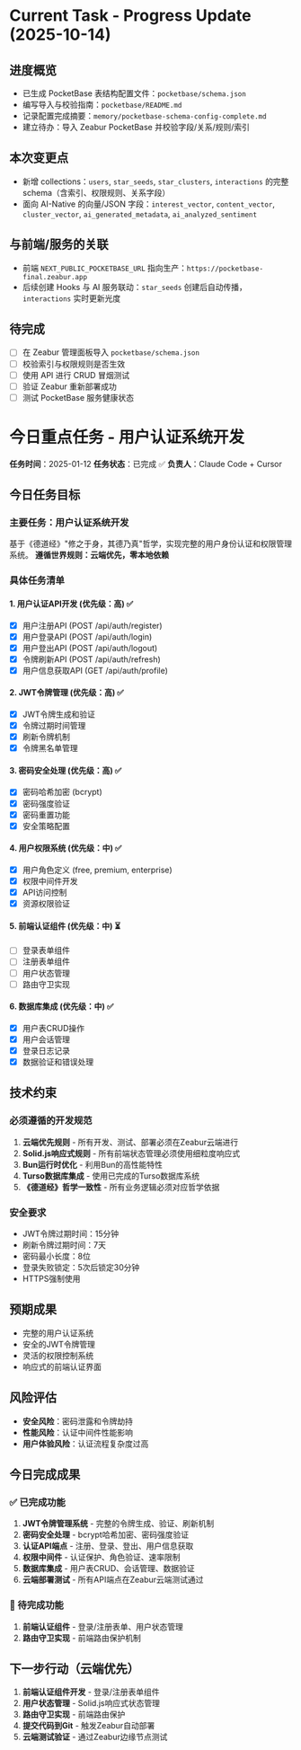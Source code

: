 # Current Task - Progress Update (2025-10-14)

## 进度概览
- 已生成 PocketBase 表结构配置文件：`pocketbase/schema.json`
- 编写导入与校验指南：`pocketbase/README.md`
- 记录配置完成摘要：`memory/pocketbase-schema-config-complete.md`
- 建立待办：导入 Zeabur PocketBase 并校验字段/关系/规则/索引

## 本次变更点
- 新增 collections：`users`, `star_seeds`, `star_clusters`, `interactions` 的完整 schema（含索引、权限规则、关系字段）
- 面向 AI-Native 的向量/JSON 字段：`interest_vector`, `content_vector`, `cluster_vector`, `ai_generated_metadata`, `ai_analyzed_sentiment`

## 与前端/服务的关联
- 前端 `NEXT_PUBLIC_POCKETBASE_URL` 指向生产：`https://pocketbase-final.zeabur.app`
- 后续创建 Hooks 与 AI 服务联动：`star_seeds` 创建后自动传播，`interactions` 实时更新光度

## 待完成
- [ ] 在 Zeabur 管理面板导入 `pocketbase/schema.json`
- [ ] 校验索引与权限规则是否生效
- [ ] 使用 API 进行 CRUD 冒烟测试
- [ ] 验证 Zeabur 重新部署成功
- [ ] 测试 PocketBase 服务健康状态

# 今日重点任务 - 用户认证系统开发

**任务时间**：2025-01-12
**任务状态**：已完成 ✅
**负责人**：Claude Code + Cursor

## 今日任务目标

### 主要任务：用户认证系统开发
基于《德道经》"修之于身，其德乃真"哲学，实现完整的用户身份认证和权限管理系统。
**遵循世界规则：云端优先，零本地依赖**

### 具体任务清单

#### 1. 用户认证API开发 (优先级：高) ✅
- [x] 用户注册API (POST /api/auth/register)
- [x] 用户登录API (POST /api/auth/login)
- [x] 用户登出API (POST /api/auth/logout)
- [x] 令牌刷新API (POST /api/auth/refresh)
- [x] 用户信息获取API (GET /api/auth/profile)

#### 2. JWT令牌管理 (优先级：高) ✅
- [x] JWT令牌生成和验证
- [x] 令牌过期时间管理
- [x] 刷新令牌机制
- [x] 令牌黑名单管理

#### 3. 密码安全处理 (优先级：高) ✅
- [x] 密码哈希加密 (bcrypt)
- [x] 密码强度验证
- [x] 密码重置功能
- [x] 安全策略配置

#### 4. 用户权限系统 (优先级：中) ✅
- [x] 用户角色定义 (free, premium, enterprise)
- [x] 权限中间件开发
- [x] API访问控制
- [x] 资源权限验证

#### 5. 前端认证组件 (优先级：中) ⏳
- [ ] 登录表单组件
- [ ] 注册表单组件
- [ ] 用户状态管理
- [ ] 路由守卫实现

#### 6. 数据库集成 (优先级：中) ✅
- [x] 用户表CRUD操作
- [x] 用户会话管理
- [x] 登录日志记录
- [x] 数据验证和错误处理

## 技术约束

### 必须遵循的开发规范
1. **云端优先规则** - 所有开发、测试、部署必须在Zeabur云端进行
2. **Solid.js响应式规则** - 所有前端状态管理必须使用细粒度响应式
3. **Bun运行时优化** - 利用Bun的高性能特性
4. **Turso数据库集成** - 使用已完成的Turso数据库系统
5. **《德道经》哲学一致性** - 所有业务逻辑必须对应哲学依据

### 安全要求
- JWT令牌过期时间：15分钟
- 刷新令牌过期时间：7天
- 密码最小长度：8位
- 登录失败锁定：5次后锁定30分钟
- HTTPS强制使用

## 预期成果
- 完整的用户认证系统
- 安全的JWT令牌管理
- 灵活的权限控制系统
- 响应式的前端认证界面

## 风险评估
- **安全风险**：密码泄露和令牌劫持
- **性能风险**：认证中间件性能影响
- **用户体验风险**：认证流程复杂度过高

## 今日完成成果

### ✅ 已完成功能
1. **JWT令牌管理系统** - 完整的令牌生成、验证、刷新机制
2. **密码安全处理** - bcrypt哈希加密、密码强度验证
3. **认证API端点** - 注册、登录、登出、用户信息获取
4. **权限中间件** - 认证保护、角色验证、速率限制
5. **数据库集成** - 用户表CRUD、会话管理、数据验证
6. **云端部署测试** - 所有API端点在Zeabur云端测试通过

### 🔄 待完成功能
1. **前端认证组件** - 登录/注册表单、用户状态管理
2. **路由守卫实现** - 前端路由保护机制

## 下一步行动（云端优先）
1. **前端认证组件开发** - 登录/注册表单组件
2. **用户状态管理** - Solid.js响应式状态管理
3. **路由守卫实现** - 前端路由保护
4. **提交代码到Git** - 触发Zeabur自动部署
5. **云端测试验证** - 通过Zeabur边缘节点测试
